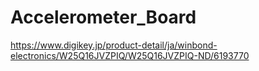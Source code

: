 # Accelerometer_Board
https://www.digikey.jp/product-detail/ja/winbond-electronics/W25Q16JVZPIQ/W25Q16JVZPIQ-ND/6193770